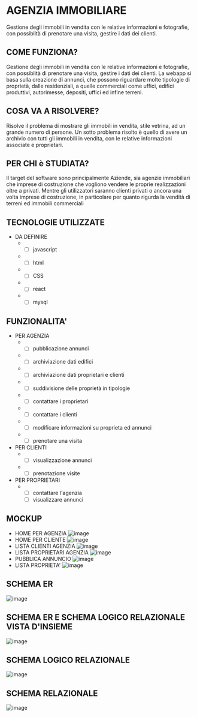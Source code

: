 # AGENZIA IMMOBILIARE
Gestione degli immobili in vendita con le relative informazioni e fotografie, con possiblità di prenotare una visita, gestire i dati dei clienti.
## COME FUNZIONA?
Gestione degli immobili in vendita con le relative informazioni e fotografie, con possiblità di prenotare una visita, gestire i dati dei clienti. La webapp si basa sulla creazione di annunci, che possono riguardare molte tipologie di proprietà, dalle residenziali, a quelle commerciali come uffici, edifici produttivi, autorimesse, depositi, uffici ed infine terreni.
## COSA VA A RISOLVERE?
Risolve il problema di mostrare gli immobili in vendita, stile vetrina, ad un grande numero di persone. Un sotto problema risolto è quello di avere un archivio con tutti  gli immobili in vendita, con le relative informazioni associate e proprietari.
## PER CHI è STUDIATA?
Il target del software sono principalmente Aziende, sia agenzie immobiliari che imprese di costruzione che vogliono vendere le proprie realizzazioni oltre a privati. Mentre gli utilizzatori saranno clienti privati o ancora una volta imprese di costruzione, in particolare per quanto rigurda la vendità di terreni ed immobili commerciali
## TECNOLOGIE UTILIZZATE
 * DA DEFINIRE
    * - [ ] javascript
    * - [ ] html
    * - [ ] CSS
    * - [ ] react
    * - [ ] mysql
## FUNZIONALITA'
* PER AGENZIA
    * - [ ] pubblicazione annunci
    * - [ ] archiviazione dati edifici
    * - [ ] archiviazione dati proprietari e clienti
    * - [ ] suddivisione delle proprietà in tipologie
    * - [ ] contattare i proprietari
    * - [ ] contattare i clienti
    * - [ ] modificare informazioni su proprieta ed annunci
    * - [ ] prenotare una visita
* PER CLIENTI
    * - [ ] visualizzazione annunci
    * - [ ] prenotazione visite
* PER PROPRIETARI 
    * - [ ] contattare l'agenzia
      - [ ] visualizzare annunci
## MOCKUP
* HOME PER AGENZIA
![image](https://github.com/MarcoMontanelli/agenziaImmobiliare/assets/101709469/400ae01a-9c53-42de-82b9-f7ff07cdb780)
* HOME PER CLIENTE
![image](https://github.com/MarcoMontanelli/agenziaImmobiliare/assets/101709469/30a85b05-1565-4c44-8124-14044fe7cbf0)
* LISTA CLIENTI AGENZIA
![image](https://github.com/MarcoMontanelli/agenziaImmobiliare/assets/101709469/17234d3c-1bc8-4146-ab25-9c1218153ec5)
* LISTA PROPRIETARI AGENZIA
![image](https://github.com/MarcoMontanelli/agenziaImmobiliare/assets/101709469/7ce5c940-b28a-4165-a964-49e1fdee5568)
* PUBBLICA ANNUNCIO
![image](https://github.com/MarcoMontanelli/agenziaImmobiliare/assets/101709469/9215932c-d8ce-48bc-aa83-e0300a5784e0)
* LISTA PROPRIETA'
![image](https://github.com/MarcoMontanelli/agenziaImmobiliare/assets/101709469/d600e817-6ec8-4a1c-96e7-e9e332a4cd8d)
## SCHEMA ER 
![image](https://github.com/MarcoMontanelli/agenziaImmobiliare/assets/101709469/3aba55dc-38f4-4370-a57e-0ae0c8105452)
## SCHEMA ER E SCHEMA LOGICO RELAZIONALE VISTA D'INSIEME
![image](https://github.com/MarcoMontanelli/agenziaImmobiliare/assets/101709469/77fad02d-8fb4-40c9-9782-adcd1c27633c)
## SCHEMA LOGICO RELAZIONALE
![image](https://github.com/MarcoMontanelli/agenziaImmobiliare/assets/101709469/41fc3717-ed88-4499-b72a-5e52bf25fcaf)
## SCHEMA RELAZIONALE
![image](https://github.com/MarcoMontanelli/agenziaImmobiliare/assets/101709469/f1e776b9-8cde-4385-9a60-9e61d1e12a8e)













